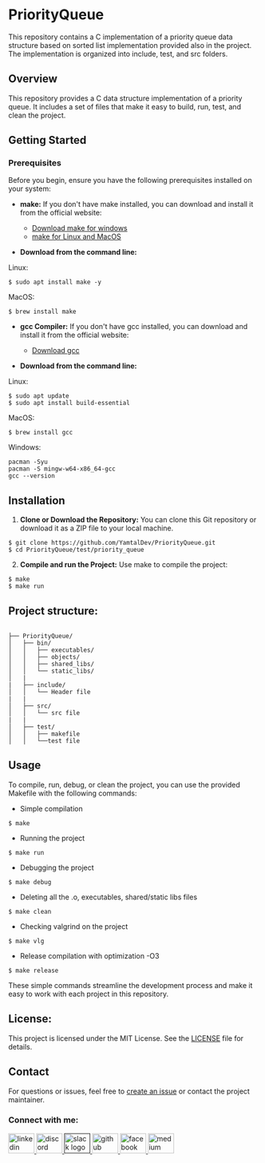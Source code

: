 # PriorityQueue

This repository contains a C implementation of a priority queue data structure based on sorted list implementation provided also in the project. The implementation is organized into include, test, and src folders.

## Overview

This repository provides a C data structure implementation of a priority queue. It includes a set of files that make it easy to build, run, test, and clean the project.

## Getting Started

### Prerequisites

Before you begin, ensure you have the following prerequisites installed on your system:

- **make:** If you don't have make installed, you can download and install it from the official website:
  - [Download make for windows](https://gnuwin32.sourceforge.net/packages/make.htm)
  - [make for Linux and MacOS](https://www.gnu.org/software/make/)

- **Download from the command line:**

Linux:

```shell
$ sudo apt install make -y
```

MacOS:
```shell
$ brew install make
```

- **gcc Compiler:** If you don't have gcc installed, you can download and install it from the official website:
  - [Download gcc](https://gcc.gnu.org/install/)

- **Download from the command line:**

Linux:

```shell
$ sudo apt update
$ sudo apt install build-essential
```

MacOS:
```shell
$ brew install gcc
```

Windows:
```shell
pacman -Syu
pacman -S mingw-w64-x86_64-gcc
gcc --version
```

## Installation

1. **Clone or Download the Repository:**
   You can clone this Git repository or download it as a ZIP file to your local machine.

``` shell
$ git clone https://github.com/YamtalDev/PriorityQueue.git
$ cd PriorityQueue/test/priority_queue
```
2. **Compile and run the Project:**
Use make to compile the project:

``` shell
$ make
$ make run
```

## Project structure:

```shell

├── PriorityQueue/
│   ├── bin/
│   │   ├── executables/
│   │   ├── objects/
│   │   ├── shared_libs/
│   │   └── static_libs/
│   |
|   ├── include/
│   │   └── Header file
|   |
│   ├── src/
│   │   └── src file
|   |
│   ├── test/
│   │   ├── makefile
│   │   └──test file

```

## Usage

To compile, run, debug, or clean the project, you can use the provided Makefile 
with the following commands:

- Simple compilation
```shell
$ make
```
- Running the project
```shell
$ make run
```
- Debugging the project
```shell
$ make debug
```
- Deleting all the .o, executables, shared/static libs files
```shell
$ make clean 
```
- Checking valgrind on the project
```shell
$ make vlg
```

- Release compilation with optimization -O3
```shell
$ make release
```

These simple commands streamline the development process and make it easy to work 
with each project in this repository.

## License:
This project is licensed under the MIT License. See the [LICENSE](LICENSE) file for details.

## Contact

For questions or issues, feel free to [create an issue](https://github.com/YamtalDev/PriorityQueue/issues) or contact the project maintainer.

<h3 align="left">Connect with me:</h3>
<div align="left">
<a href="https://www.linkedin.com/in/tal-aharon-930451215/" target="blank"> <img src="https://raw.githubusercontent.com/maurodesouza/profile-readme-generator/master/src/assets/icons/social/linkedin/default.svg" width="52" height="40" alt="linkedin logo"  /> </a> <a href="https://discordapp.com/users/996021603253100575" target="blank"> <img src="https://cdn.simpleicons.org/discord/5865F2" width="52" height="40" alt="discord logo"  /> </a> <a href="" target="blank"> <img src="https://cdn.jsdelivr.net/gh/devicons/devicon/icons/slack/slack-original.svg" width="52" height="40" alt="slack logo"/> </a> <a href="https://github.com/YamtalDev" target="blank"> <img src="https://skillicons.dev/icons?i=github" width="52" height="40" alt="github logo"/> </a> <a href="https://www.facebook.com/tal.aharon.395/" target="blank"> <img src="https://raw.githubusercontent.com/rahuldkjain/github-profile-readme-generator/master/src/images/icons/Social/facebook.svg" width="52" height="40" alt="facebook logo"  /> </a> <a href="https://medium.com/@anatolik241094" target="blank"> <img src="https://raw.githubusercontent.com/rahuldkjain/github-profile-readme-generator/master/src/images/icons/Social/medium.svg" width="52" height="40" alt="medium logo"  /> </a>
</div>